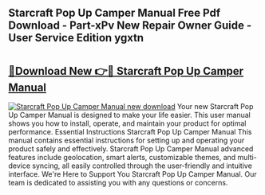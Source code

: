 ## Starcraft Pop Up Camper Manual Free Pdf Download - Part-xPv New Repair Owner Guide - User Service Edition ygxtn

# <h2><a href="http://bc67308.oget.top/?id=Starcraft+Pop+Up+Camper+Manual">🔗Download New 👉🔴 Starcraft Pop Up Camper Manual</a></h2>

[![Starcraft Pop Up Camper Manual new download](https://i.imgur.com/5g1atiW.png)](http://bc67308.oget.top/?id=Starcraft+Pop+Up+Camper+Manual)
Your new Starcraft Pop Up Camper Manual is designed to make your life easier. This user manual shows you how to install, operate, and maintain your product for optimal performance. Essential Instructions Starcraft Pop Up Camper Manual This manual contains essential instructions for setting up and operating your product safely and effectively. Starcraft Pop Up Camper Manual advanced features include geolocation, smart alerts, customizable themes, and multi-device syncing, all easily controlled through the user-friendly and intuitive interface. We're Here to Support You Starcraft Pop Up Camper Manual. Our team is dedicated to assisting you with any questions or concerns.
